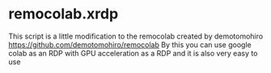 # remocolab.xrdp

This script is a little modification to the remocolab created by demotomohiro
https://github.com/demotomohiro/remocolab
By this you can use google colab as an RDP with GPU acceleration as a RDP
and it is also very easy to use
